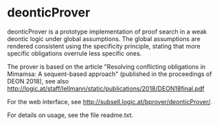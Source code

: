 # deonticProver

deonticProver is a prototype implementation of proof search in a weak
deontic logic under global assumptions. The global assumptions are
rendered consistent using the specificity principle, stating that more
specific obligations overrule less specific ones.

The prover is based on the article "Resolving conflicting obligations
in Mimamsa: A sequent-based approach" (published in the proceedings of
DEON 2018), see also
http://logic.at/staff/lellmann/static/publications/2018/DEON18final.pdf

For the web interface, see http://subsell.logic.at/bprover/deonticProver/.

For details on usage, see the file readme.txt.

